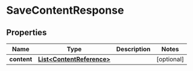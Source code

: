 

# SaveContentResponse


## Properties

| Name | Type | Description | Notes |
|------------ | ------------- | ------------- | -------------|
|**content** | [**List&lt;ContentReference&gt;**](ContentReference.md) |  |  [optional] |



